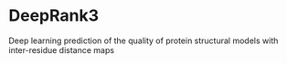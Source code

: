 # DeepRank3
Deep learning prediction of the quality of protein structural models with inter-residue distance maps
